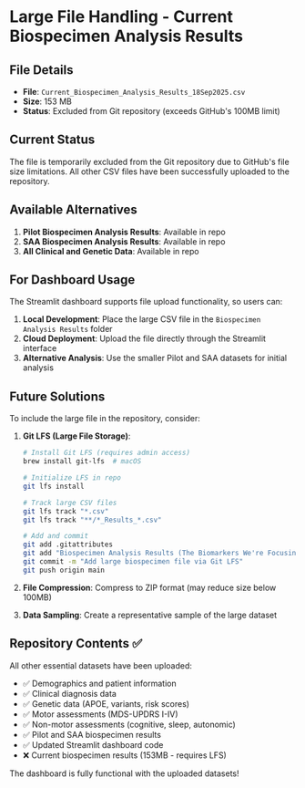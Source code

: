 # Large File Handling - Current Biospecimen Analysis Results

## File Details
- **File**: `Current_Biospecimen_Analysis_Results_18Sep2025.csv`  
- **Size**: 153 MB
- **Status**: Excluded from Git repository (exceeds GitHub's 100MB limit)

## Current Status
The file is temporarily excluded from the Git repository due to GitHub's file size limitations. All other CSV files have been successfully uploaded to the repository.

## Available Alternatives
1. **Pilot Biospecimen Analysis Results**: Available in repo
2. **SAA Biospecimen Analysis Results**: Available in repo  
3. **All Clinical and Genetic Data**: Available in repo

## For Dashboard Usage
The Streamlit dashboard supports file upload functionality, so users can:

1. **Local Development**: Place the large CSV file in the `Biospecimen Analysis Results` folder
2. **Cloud Deployment**: Upload the file directly through the Streamlit interface
3. **Alternative Analysis**: Use the smaller Pilot and SAA datasets for initial analysis

## Future Solutions
To include the large file in the repository, consider:

1. **Git LFS (Large File Storage)**:
   ```bash
   # Install Git LFS (requires admin access)
   brew install git-lfs  # macOS
   
   # Initialize LFS in repo
   git lfs install
   
   # Track large CSV files
   git lfs track "*.csv"
   git lfs track "**/*_Results_*.csv"
   
   # Add and commit
   git add .gitattributes
   git add "Biospecimen Analysis Results (The Biomarkers We're Focusing On)/Current_Biospecimen_Analysis_Results_18Sep2025.csv"
   git commit -m "Add large biospecimen file via Git LFS"
   git push origin main
   ```

2. **File Compression**: Compress to ZIP format (may reduce size below 100MB)

3. **Data Sampling**: Create a representative sample of the large dataset

## Repository Contents ✅
All other essential datasets have been uploaded:
- ✅ Demographics and patient information  
- ✅ Clinical diagnosis data
- ✅ Genetic data (APOE, variants, risk scores)
- ✅ Motor assessments (MDS-UPDRS I-IV)
- ✅ Non-motor assessments (cognitive, sleep, autonomic)
- ✅ Pilot and SAA biospecimen results
- ✅ Updated Streamlit dashboard code
- ❌ Current biospecimen results (153MB - requires LFS)

The dashboard is fully functional with the uploaded datasets!